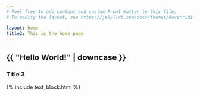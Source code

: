 ```yaml
---
# Feel free to add content and custom Front Matter to this file.
# To modify the layout, see https://jekyllrb.com/docs/themes/#overriding-theme-defaults

layout: home
title2: This is the home page
---
```

<h2>{{ "Hello World!" | downcase }}</h2>

<h3>Title 3</h3>

{% include text_block.html %}